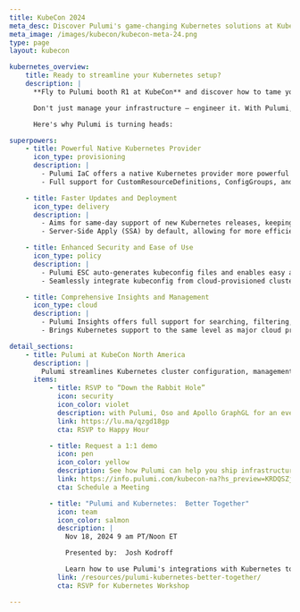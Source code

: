 ```yaml
---
title: KubeCon 2024
meta_desc: Discover Pulumi's game-changing Kubernetes solutions at KubeCon booth R1.
meta_image: /images/kubecon/kubecon-meta-24.png
type: page
layout: kubecon

kubernetes_overview:
    title: Ready to streamline your Kubernetes setup?
    description: |
      **Fly to Pulumi booth R1 at KubeCon** and discover how to tame your infrastructure with actual code! We're not just talking YAML alternatives – we're talking a full-blown IaC powerhouse with first-class K8s support across all Pulumi products.

      Don't just manage your infrastructure – engineer it. With Pulumi, you'll bring software development practices to your DevOps, boosting efficiency and reducing errors. Stop by booth R1 and see how Pulumi can transform your Kubernetes workflow!

      Here's why Pulumi is turning heads:

superpowers:
    - title: Powerful Native Kubernetes Provider
      icon_type: provisioning
      description: |
        - Pulumi IaC offers a native Kubernetes provider more powerful and flexible than any Terraform alternative
        - Full support for CustomResourceDefinitions, ConfigGroups, and ConfigFiles, enabling complex K8s setups

    - title: Faster Updates and Deployment
      icon_type: delivery
      description: |
        - Aims for same-day support of new Kubernetes releases, keeping you on the cutting edge
        - Server-Side Apply (SSA) by default, allowing for more efficient and conflict-free updates

    - title: Enhanced Security and Ease of Use
      icon_type: policy
      description: |
        - Pulumi ESC auto-generates kubeconfig files and enables easy authentication with cloud providers using just-in-time, short-lived credentials
        - Seamlessly integrate kubeconfig from cloud-provisioned clusters, simplifying multi-cloud setups

    - title: Comprehensive Insights and Management
      icon_type: cloud
      description: |
        - Pulumi Insights offers full support for searching, filtering, and importing resources across Kubernetes clusters
        - Brings Kubernetes support to the same level as major cloud providers, enabling unified management and visibility

detail_sections:
    - title: Pulumi at KubeCon North America
      description: |
        Pulumi streamlines Kubernetes cluster configuration, management, and app workload deployments to your clusters.
      items:
          - title: RSVP to “Down the Rabbit Hole” 
            icon: security
            icon_color: violet
            description: with Pulumi, Oso and Apollo GraphGL for an evening of mountain magic Wednesday, November 13, 8-10pm MT at Lake Effect, 155 W 200 S, Salt Lake City
            link: https://lu.ma/qzgd18gp
            cta: RSVP to Happy Hour

          - title: Request a 1:1 demo
            icon: pen
            icon_color: yellow
            description: See how Pulumi can help you ship infrastructure faster and manage your AWS resources at scale.  Reserve your time today.
            link: https://info.pulumi.com/kubecon-na?hs_preview=KRDQSZjg-181026154277
            cta: Schedule a Meeting

          - title: "Pulumi and Kubernetes:  Better Together"
            icon: team
            icon_color: salmon
            description: |
              Nov 18, 2024 9 am PT/Noon ET

              Presented by:  Josh Kodroff

              Learn how to use Pulumi's integrations with Kubernetes to ensure that your clusters and containerized workloads are managed with maximum ease and efficiency!
            link: /resources/pulumi-kubernetes-better-together/
            cta: RSVP for Kubernetes Workshop

---
```

